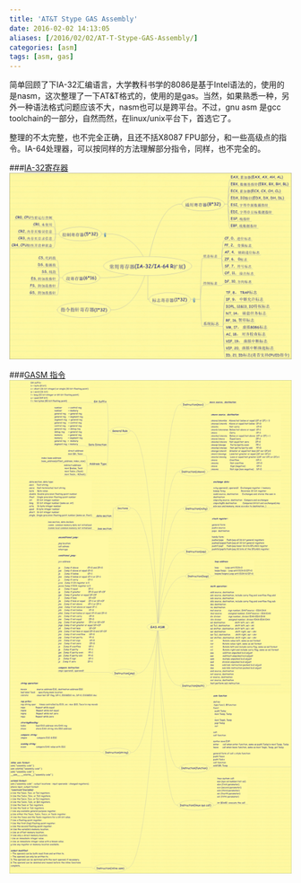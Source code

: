 ```yaml
---
title: 'AT&T Stype GAS Assembly'
date: 2016-02-02 14:13:05
aliases: [/2016/02/02/AT-T-Stype-GAS-Assembly/]
categories: [asm]
tags: [asm, gas]
---
```

简单回顾了下IA-32汇编语言，大学教科书学的8086是基于Intel语法的，使用的是nasm，这次整理了一下AT&T格式的，使用的是gas。当然，如果熟悉一种，另外一种语法格式问题应该不大，nasm也可以是跨平台。不过，gnu asm 是gcc toolchain的一部分，自然而然，在linux/unix平台下，首选它了。            
        
整理的不太完整，也不完全正确，且还不括X8087 FPU部分，和一些高级点的指令。IA-64处理器，可以按同样的方法理解部分指令，同样，也不完全的。        

###[IA-32寄存器](/raw/asm/IA32.mmap)
![IA-32寄存器](/raw/asm/IA32.png)    


###[GASM 指令](/raw/asm/GAS.mmap)
![IA-32寄存器](/raw/asm/GAS.png)    




